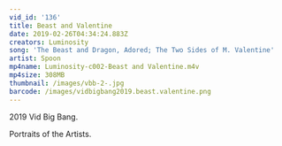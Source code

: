 ```yaml
---
vid_id: '136'
title: Beast and Valentine
date: 2019-02-26T04:34:24.883Z
creators: Luminosity
song: 'The Beast and Dragon, Adored; The Two Sides of M. Valentine'
artist: Spoon
mp4name: Luminosity-c002-Beast and Valentine.m4v
mp4size: 308MB
thumbnail: /images/vbb-2-.jpg
barcode: /images/vidbigbang2019.beast.valentine.png
---
```

2019 Vid Big Bang.

Portraits of the Artists.
